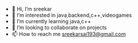 - 👋 Hi, I’m sreekar
- 👀 I’m interested in java,backend,c++,videogames
- 🌱 I’m currently learning java,c++
- 💞️ I’m looking to collaborate on projects
- 📫 How to reach me sreekarsai193@gmail.com

<!---
sreekarsai193/sreekarsai193 is a ✨ special ✨ repository because its `README.md` (this file) appears on your GitHub profile.
You can click the Preview link to take a look at your changes.
--->
